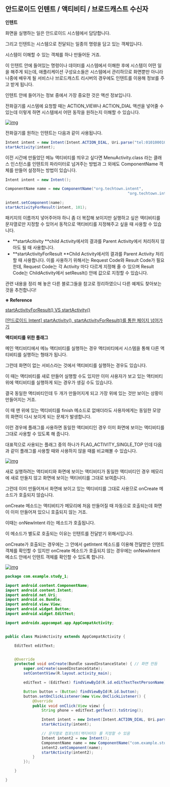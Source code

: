 ## 안드로이드 인텐트 / 액티비티 / 브로드캐스트 수신자

**인텐트**

화면을 실행하는 일은 안드로이드 시스템에서 담당합니다.

그리고 인텐트는 시스템으로 전달되는 일종의 명령을 담고 있는 객체입니다.

시스템이 이해할 수 있는 객체를 하나 만들어둔 거죠.

이 인텐트 안에 들어있는 명령이나 데이터를 시스템에서 이해한 후에 시스템이 어떤 일을 해주게 되는데, 애플리케이션 구성요소들은 시스템에서 관리하므로 화면뿐만 아니라 나중에 배우게 될 서비스나 브로드캐스트 리시버의 경우에도 인텐트를 이용해 정보를 주고 받게 됩니다.

인텐트 안에 들어가는 정보 중에서 가장 중요한 것은 액션 정보입니다.

전화걸기를 시스템에 요청할 때는 ACTION_VIEW나 ACTION_DIAL 액션을 넣어줄 수 있는데 이렇게 하면 시스템에서 어떤 동작을 원하는지 이해할 수 있습니다.

[![img](https://cphinf.pstatic.net/mooc/20180202_84/1517554700455Tc772_PNG/1-1.png?type=w760)](https://www.boostcourse.org/mo316/lecture/17065#)

전화걸기를 원하는 인텐트는 다음과 같이 사용됩니다.

```java
Intent intent = new Intent(Intent.ACTION_DIAL, Uri.parse("tel:01010001000")); 
startActivity(intent);
```

이전 시간에 만들었던 메뉴 액티비티를 띄우고 싶다면 MenuActivity.class 라는 클래스 인스턴스를 인텐트의 파라미터로 넘겨주는 방법과 그 외에도 ComponentName 객체를 만들어 설정하는 방법이 있습니다.

```java
Intent intent = new Intent();

ComponentName name = new ComponentName("org.techtown.intent",
                                                      "org.techtown.intent.MenuActivity");

intent.setComponent(name);          
startActivityForResult(intent, 101);
```

패키지의 이름까지 넣어주어야 하니 좀 더 복잡해 보이지만 실행하고 싶은 액티비티를 문자열로만 지정할 수 있어서 동적으로 액티비티를 지정해주고 싶을 때 사용할 수 있습니다.



- **startAcitivity
  **child Activity에서의 결과를 Parent Activity에서 처리하지 않아도 될 때 사용합니다. 
-  **startActivityForResult
  **Child Activity에서의 결과를 Parent Activity 처리할 때 사용합니다. 
  이를 사용하기 위해서는 Request Code와 Result Code가 필요한데, 
  Request Code는 각 Activity 마다 다르게 지정해 줄 수 있으며 Result
  Code는 ChildActivity에서 setReuslt() 안에 값으로 지정할 수 있습니다.

관련 내용을 정리 해 놓은 다른 블로그들을 참고로 정리하였으니
다른 예제도 찾아보는것을 추천합니다! 

 

**※ Reference**

[startActivityForResult() VS startActivity()](https://medium.com/@nikhildhyani365/startactivityforresult-vs-startactivity-9fb279459559)

[[안드로이드 Intent\] startActivity(), startActivityForResult()를 통한 페이지 넘어가기](https://mailmail.tistory.com/15)



**액티비티를 위한 플래그**

메인 액티비티에서 메뉴 액티비티를 실행하는 경우 액티비티에서 시스템을 통해 다른 액티비티를 실행하는 형태가 됩니다.

그런데 화면이 없는 서비스라는 것에서 액티비티를 실행하는 경우도 있습니다.

이 때는 액티비티를 새로 만들어 실행할 수도 있지만 이미 사용자가 보고 있는 액티비티 위에 액티비티를 실행하게 되는 경우가 생길 수도 있습니다.

결국 동일한 액티비티인데 두 개가 만들어지게 되고 가장 위에 있는 것만 보이는 상황이 만들어지는 거죠.

이 때 맨 위에 있는 액티비티를 finish 메소드로 없애더라도 사용자에게는 동일한 모양의 화면이 다시 보이게 되는 문제가 발생합니다.

이런 경우에 플래그를 사용하면 동일한 액티비티인 경우 이미 화면에 보이는 액티비티를 그대로 사용할 수 있도록 해 줍니다.

대표적으로 사용되는 플래그 중의 하나가 FLAG_ACTIVITY_SINGLE_TOP 인데 다음과 같이 플래그를 사용할 때와 사용하지 않을 때를 비교해볼 수 있습니다.

[![img](https://cphinf.pstatic.net/mooc/20180201_106/1517460970528vyiQ4_PNG/2.png?type=w760)](https://www.boostcourse.org/mo316/lecture/17065#)

새로 실행하려는 액티비티와 화면에 보이는 액티비티가 동일한 액티비티인 경우 메모리에 새로 만들지 않고 화면에 보이는 액티비티를 그대로 보여줍니다.

그런데 이미 만들어져서 화면에 보이고 있는 액티비티를 그대로 사용므로 onCreate 메소드가 호출되지 않습니다.

onCreate 메소드는 액티비티가 메모리에 처음 만들어질 때 자동으로 호출되는데 화면이 이미 만들어져 있으니 호출되지 않는 거죠.

이때는 onNewIntent 라는 메소드가 호출됩니다.

이 메소드가 별도로 호출되는 이유는 인텐트를 전달받기 위해서입니다.

onCreate가 호출되는 경우에는 그 안에서 getIntent 메소드를 이용해 전달받은 인텐트 객체를 확인할 수 있지만 onCreate 메소드가 호출되지 않는 경우에는 onNewIntent 메소드 안에서 인텐트 객체를 확인할 수 있도록 합니다.



[![img](https://cphinf.pstatic.net/mooc/20180201_101/1517461020926dohr7_PNG/3.png?type=w760)
  ](https://www.boostcourse.org/mo316/lecture/17065#)

```java
package com.example.study_1;

import android.content.ComponentName;
import android.content.Intent;
import android.net.Uri;
import android.os.Bundle;
import android.view.View;
import android.widget.Button;
import android.widget.EditText;

import androidx.appcompat.app.AppCompatActivity;


public class MainActivity extends AppCompatActivity {

    EditText editText;


    @Override
    protected void onCreate(Bundle savedInstanceState) { // 화면 만듬
        super.onCreate(savedInstanceState);
        setContentView(R.layout.activity_main);

        editText = (EditText) findViewById(R.id.editTextTextPersonName);

        Button button = (Button) findViewById(R.id.button);
        button.setOnClickListener(new View.OnClickListener() {
            @Override
            public void onClick(View view) {
                String phone = editText.getText().toString();

                Intent intent = new Intent(Intent.ACTION_DIAL, Uri.parse("tel : " + phone));
                startActivity(intent);

                // 문자열로 컴포넌트(액티비티) 를 지정할 수 있음
                Intent intent2 = new Intent();
                ComponentName name = new ComponentName("com.example.study_1", "com.example.study_1.MenuActivity");
                intent2.setComponent(name);
                startActivity(intent2);
            }
        });

    }

}
```

